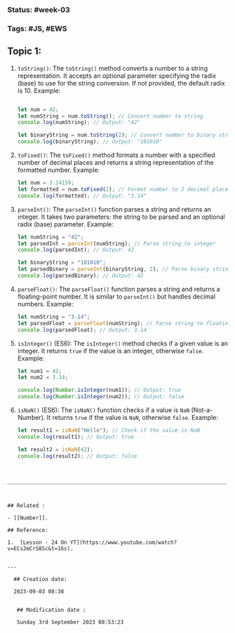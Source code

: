 
### Status: #week-03

### Tags: #JS, #EWS 

## Topic 1: 


1. `toString()`:
   The `toString()` method converts a number to a string representation. It accepts an optional parameter specifying the radix (base) to use for the string conversion. If not provided, the default radix is 10. Example:

   `````javascript
   
   let num = 42;
   let numString = num.toString(); // Convert number to string
   console.log(numString); // Output: "42"

   let binaryString = num.toString(2); // Convert number to binary string
   console.log(binaryString); // Output: "101010"
   `````


2. `toFixed()`:
   The `toFixed()` method formats a number with a specified number of decimal places and returns a string representation of the formatted number. Example:

   ````javascript
   let num = 3.14159;
   let formatted = num.toFixed(2); // Format number to 2 decimal places
   console.log(formatted); // Output: "3.14"
   `````

3. `parseInt()`:
   The `parseInt()` function parses a string and returns an integer. It takes two parameters: the string to be parsed and an optional radix (base) parameter. Example:

   ````javascript
   let numString = "42";
   let parsedInt = parseInt(numString); // Parse string to integer
   console.log(parsedInt); // Output: 42

   let binaryString = "101010";
   let parsedBinary = parseInt(binaryString, 2); // Parse binary string to integer
   console.log(parsedBinary); // Output: 42
   `````

4. `parseFloat()`:
   The `parseFloat()` function parses a string and returns a floating-point number. It is similar to `parseInt()` but handles decimal numbers. Example:

   ````javascript
   let numString = "3.14";
   let parsedFloat = parseFloat(numString); // Parse string to floating-point number
   console.log(parsedFloat); // Output: 3.14
   `````

5. `isInteger()` (ES6):
   The `isInteger()` method checks if a given value is an integer. It returns `true` if the value is an integer, otherwise `false`. Example:

   ````javascript
   let num1 = 42;
   let num2 = 3.14;

   console.log(Number.isInteger(num1)); // Output: true
   console.log(Number.isInteger(num2)); // Output: false
   `````

6. `isNaN()` (ES6):
   The `isNaN()` function checks if a value is `NaN` (Not-a-Number). It returns `true` if the value is `NaN`, otherwise `false`. Example:

   
   ````javascript
   let result1 = isNaN("Hello"); // Check if the value is NaN
   console.log(result1); // Output: true

   let result2 = isNaN(42);
   console.log(result2); // Output: false

````````


______________________________________________________________________



## Related : 

- [[Number]].

## Reference: 

1.  [Lesson - 24 On YT](https://www.youtube.com/watch?v=ECs2mCrS8Sc&t=16s).


---

  ## Creation date: 
  
  2023-09-03 08:38 
  
  
   ## Modification date :
   
   Sunday 3rd September 2023 08:53:23